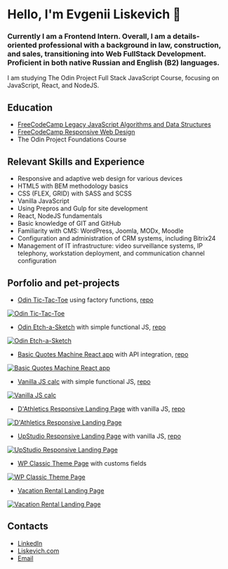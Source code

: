 # Hello, I'm Evgenii Liskevich 👋

### Сurrently I am a Frontend Intern. Overall, I am a details-oriented professional with a background in law, construction, and sales, transitioning into Web FullStack Development. Proficient in both native Russian and English (B2) languages.

I am studying The Odin Project Full Stack JavaScript Course, focusing on JavaScript, React, and NodeJS.

## Education
- [FreeCodeCamp Legacy JavaScript Algorithms and Data Structures](https://www.freecodecamp.org/certification/Barister/javascript-algorithms-and-data-structures)
- [FreeCodeCamp Responsive Web Design](https://www.freecodecamp.org/certification/Barister/responsive-web-design)
- The Odin Project Foundations Course

## Relevant Skills and Experience
- Responsive and adaptive web design for various devices
- HTML5 with BEM methodology basics
- CSS (FLEX, GRID) with SASS and SCSS
- Vanilla JavaScript
- Using Prepros and Gulp for site development
- React, NodeJS fundamentals
- Basic knowledge of GIT and GitHub
- Familiarity with CMS: WordPress, Joomla, MODx, Moodle
- Configuration and administration of CRM systems, including Bitrix24
- Management of IT infrastructure: video surveillance systems, IP telephony, workstation deployment, and communication channel configuration

## Porfolio and pet-projects
- [Odin Tic-Tac-Toe](https://barister.github.io/odin-tictactoe/) using factory functions, [repo](https://github.com/Barister/odin-tictactoe)  

[![Odin Tic-Tac-Toe](https://liskevich.com/img/tic-tac-toe_cropped.jpg)](https://barister.github.io/odin-tictactoe/)

- [Odin Etch-a-Sketch](https://barister.github.io/etch-a-sketch/) with simple functional JS, [repo](https://github.com/Barister/etch-a-sketch)  

[![Odin Etch-a-Sketch](https://liskevich.com/img/ecth-a-sketch_crop.jpg)](https://barister.github.io/etch-a-sketch/)

- [Basic Quotes Machine React app](https://barister.github.io/quotes-machine) with API integration, [repo](https://github.com/Barister/quotes-machine)

[![Basic Quotes Machine React app](https://liskevich.com/img/quotes-machine_crop.jpg)](https://barister.github.io/quotes-machine/)

- [Vanilla JS calc](https://barister.github.io/calculator/) with simple functional JS, [repo](https://github.com/Barister/calculator)

[![Vanilla JS calc](https://liskevich.com/img/calculator_crop.jpg)](https://barister.github.io/calculator/)


- [D'Athletics Responsive Landing Page](https://barister.github.io/dathletics/) with vanilla JS, [repo](https://github.com/Barister/dathletics)

[![D'Athletics Responsive Landing Page](https://liskevich.com/img/dathletics_crop.jpg)](https://barister.github.io/dathletics/)

- [UpStudio Responsive Landing Page](https://barister.github.io/upstudio/dist/) with vanilla JS, [repo](https://github.com/Barister/upstudio)

[![UpStudio Responsive Landing Page](https://liskevich.com/img/upstudio_crop.jpg)](https://barister.github.io/upstudio/dist/)

- [WP Сlassic Theme Page](https://geniecreates.art/) with customs fields

[![WP Сlassic Theme Page](https://liskevich.com/img/evgeniia-landing_crop.jpg)](https://geniecreates.art/)

- [Vacation Rental Landing Page](https://opsa-karelia.ru/)

[![Vacation Rental Landing Page](https://liskevich.com/img/opsa-karelia_crop.jpg)](https://opsa-karelia.ru/)

## Contacts
- [LinkedIn]()
- [Liskevich.com](https://liskevich.com)
- [Email](mailto:eliskevich@gmail.com)